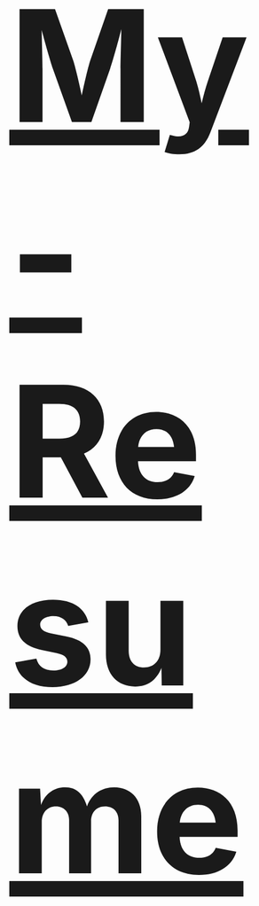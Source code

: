 <h1 style="font-size: 20em;"><a href="https://github.com/user-attachments/files/16649507/Final_Resume___By_hardik_16_08_24_.1.pdf">My-Resume</a></h1>
